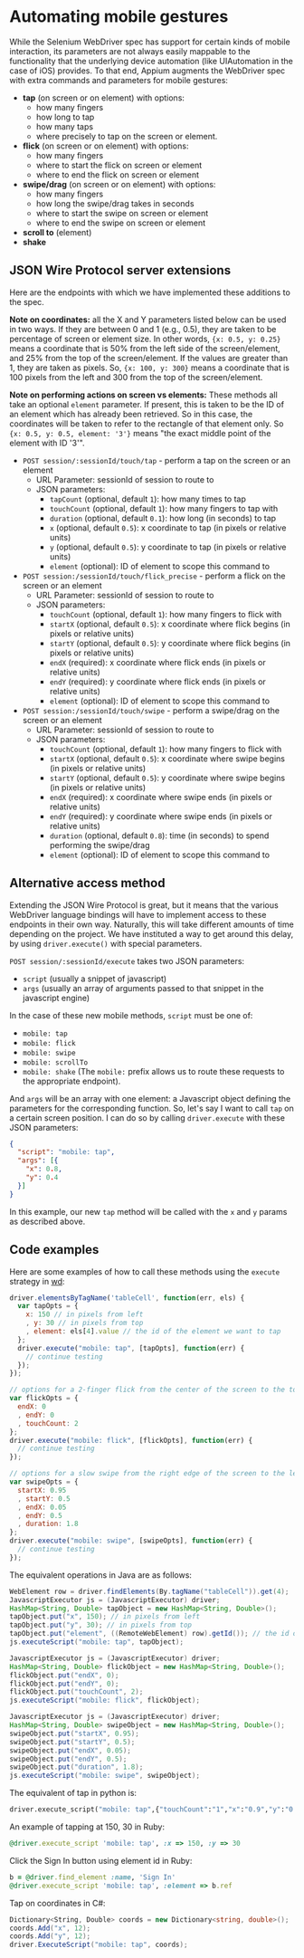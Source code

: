 Automating mobile gestures
==========================

While the Selenium WebDriver spec has support for certain kinds of mobile interaction, its parameters are not always easily mappable to the functionality that the underlying device automation (like UIAutomation in the case of iOS) provides. To that end, Appium augments the WebDriver spec with extra commands and parameters for mobile gestures:

* **tap** (on screen or on element) with options:
  * how many fingers
  * how long to tap
  * how many taps
  * where precisely to tap on the screen or element.
* **flick** (on screen or on element) with options:
  * how many fingers
  * where to start the flick on screen or element
  * where to end the flick on screen or element
* **swipe/drag** (on screen or on element) with options:
  * how many fingers
  * how long the swipe/drag takes in seconds
  * where to start the swipe on screen or element
  * where to end the swipe on screen or element
* **scroll to** (element)
* **shake**

## JSON Wire Protocol server extensions
Here are the endpoints with which we have implemented these additions to the spec.

**Note on coordinates:** all the X and Y parameters listed below can be used in two ways. If they are between 0 and 1 (e.g., 0.5), they are taken to be percentage of screen or element size. In other words, `{x: 0.5, y: 0.25}` means a coordinate that is 50% from the left side of the screen/element, and 25% from the top of the screen/element. If the values are greater than 1, they are taken as pixels. So, `{x: 100, y: 300}` means a coordinate that is 100 pixels from the left and 300 from the top of the screen/element.

**Note on performing actions on screen vs elements:** These methods all take an optional `element` parameter. If present, this is taken to be the ID of an element which has already been retrieved. So in this case, the coordinates will be taken to refer to the rectangle of that element only. So `{x: 0.5, y: 0.5, element: '3'}` means "the exact middle point of the element with ID '3'".

* `POST session/:sessionId/touch/tap` - perform a tap on the screen or an element
    * URL Parameter: sessionId of session to route to
    * JSON parameters:
        * `tapCount` (optional, default `1`): how many times to tap
        * `touchCount` (optional, default `1`): how many fingers to tap with
        * `duration` (optional, default `0.1`): how long (in seconds) to tap
        * `x` (optional, default `0.5`): x coordinate to tap (in pixels or relative units)
        * `y` (optional, default `0.5`): y coordinate to tap (in pixels or relative units)
        * `element` (optional): ID of element to scope this command to
* `POST session:/sessionId/touch/flick_precise` - perform a flick on the screen or an element
    * URL Parameter: sessionId of session to route to
    * JSON parameters:
        * `touchCount` (optional, default `1`): how many fingers to flick with
        * `startX` (optional, default `0.5`): x coordinate where flick begins (in pixels or relative units)
        * `startY` (optional, default `0.5`): y coordinate where flick begins (in pixels or relative units)
        * `endX` (required): x coordinate where flick ends (in pixels or relative units)
        * `endY` (required): y coordinate where flick ends (in pixels or relative units)
        * `element` (optional): ID of element to scope this command to
* `POST session:/sessionId/touch/swipe` - perform a swipe/drag on the screen or an element
    * URL Parameter: sessionId of session to route to
    * JSON parameters:
        * `touchCount` (optional, default `1`): how many fingers to flick with
        * `startX` (optional, default `0.5`): x coordinate where swipe begins (in pixels or relative units)
        * `startY` (optional, default `0.5`): y coordinate where swipe begins (in pixels or relative units)
        * `endX` (required): x coordinate where swipe ends (in pixels or relative units)
        * `endY` (required): y coordinate where swipe ends (in pixels or relative units)
        * `duration` (optional, default `0.8`): time (in seconds) to spend performing the swipe/drag
        * `element` (optional): ID of element to scope this command to

## Alternative access method
Extending the JSON Wire Protocol is great, but it means that the various WebDriver language bindings will have to implement access to these endpoints in their own way. Naturally, this will take different amounts of time depending on the project. We have instituted a way to get around this delay, by using `driver.execute()` with special parameters.

`POST session/:sessionId/execute` takes two JSON parameters:
  * `script` (usually a snippet of javascript)
  * `args` (usually an array of arguments passed to that snippet in the javascript engine)

In the case of these new mobile methods, `script` must be one of:
  * `mobile: tap`
  * `mobile: flick`
  * `mobile: swipe`
  * `mobile: scrollTo`
  * `mobile: shake`
(The `mobile:` prefix allows us to route these requests to the appropriate endpoint).

And `args` will be an array with one element: a Javascript object defining the parameters for the corresponding function. So, let's say I want to call `tap` on a certain screen position. I can do so by calling `driver.execute` with these JSON parameters:

```json
{
  "script": "mobile: tap",
  "args": [{
    "x": 0.8,
    "y": 0.4
  }]
}
```
In this example, our new `tap` method will be called with the `x` and `y` params as described above.

## Code examples
Here are some examples of how to call these methods using the `execute` strategy in [wd](http://github.com/admc/wd):

```js
driver.elementsByTagName('tableCell', function(err, els) {
  var tapOpts = {
    x: 150 // in pixels from left
    , y: 30 // in pixels from top
    , element: els[4].value // the id of the element we want to tap
  };
  driver.execute("mobile: tap", [tapOpts], function(err) {
    // continue testing
  });
});
```

```js
// options for a 2-finger flick from the center of the screen to the top left
var flickOpts = {
  endX: 0
  , endY: 0
  , touchCount: 2
};
driver.execute("mobile: flick", [flickOpts], function(err) {
  // continue testing
});
```
```js
// options for a slow swipe from the right edge of the screen to the left
var swipeOpts = {
  startX: 0.95
  , startY: 0.5
  , endX: 0.05
  , endY: 0.5
  , duration: 1.8
};
driver.execute("mobile: swipe", [swipeOpts], function(err) {
  // continue testing
});
```
The equivalent operations in Java are as follows:

```java
WebElement row = driver.findElements(By.tagName("tableCell")).get(4);
JavascriptExecutor js = (JavascriptExecutor) driver;
HashMap<String, Double> tapObject = new HashMap<String, Double>();
tapObject.put("x", 150); // in pixels from left
tapObject.put("y", 30); // in pixels from top
tapObject.put("element", ((RemoteWebElement) row).getId()); // the id of the element we want to tap
js.executeScript("mobile: tap", tapObject);
```
```java
JavascriptExecutor js = (JavascriptExecutor) driver;
HashMap<String, Double> flickObject = new HashMap<String, Double>();
flickObject.put("endX", 0);
flickObject.put("endY", 0);
flickObject.put("touchCount", 2);
js.executeScript("mobile: flick", flickObject);
```

```java
JavascriptExecutor js = (JavascriptExecutor) driver;
HashMap<String, Double> swipeObject = new HashMap<String, Double>();
swipeObject.put("startX", 0.95);
swipeObject.put("startY", 0.5);
swipeObject.put("endX", 0.05);
swipeObject.put("endY", 0.5);
swipeObject.put("duration", 1.8);
js.executeScript("mobile: swipe", swipeObject);
```

The equivalent of tap in python is:
```python
driver.execute_script("mobile: tap",{"touchCount":"1","x":"0.9","y":"0.8","element":"element_id"})
```

An example of tapping at 150, 30 in Ruby:

```ruby
@driver.execute_script 'mobile: tap', :x => 150, :y => 30
```

Click the Sign In button using element id in Ruby:

```ruby
b = @driver.find_element :name, 'Sign In'
@driver.execute_script 'mobile: tap', :element => b.ref
```

Tap on coordinates in C#:

```C#
Dictionary<String, Double> coords = new Dictionary<string, double>();
coords.Add("x", 12);
coords.Add("y", 12);
driver.ExecuteScript("mobile: tap", coords);
```
